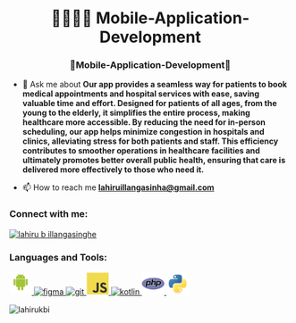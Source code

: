 <h1 align="center">👩🏽‍💻📱 Mobile-Application-Development</h1>
<h3 align="center">📱Mobile-Application-Development📱</h3>

- 💬 Ask me about **Our app provides a seamless way for patients to book medical appointments and hospital services with ease, saving valuable time and effort. Designed for patients of all ages, from the young to the elderly, it simplifies the entire process, making healthcare more accessible. By reducing the need for in-person scheduling, our app helps minimize congestion in hospitals and clinics, alleviating stress for both patients and staff. This efficiency contributes to smoother operations in healthcare facilities and ultimately promotes better overall public health, ensuring that care is delivered more effectively to those who need it.**

- 📫 How to reach me **lahiruillangasinha@gmail.com**

<h3 align="left">Connect with me:</h3>
<p align="left">
<a href="https://linkedin.com/in/lahiru b illangasinghe" target="blank"><img align="center" src="https://raw.githubusercontent.com/rahuldkjain/github-profile-readme-generator/master/src/images/icons/Social/linked-in-alt.svg" alt="lahiru b illangasinghe" height="30" width="40" /></a>
</p>

<h3 align="left">Languages and Tools:</h3>
<p align="left"> <a href="https://developer.android.com" target="_blank" rel="noreferrer"> <img src="https://raw.githubusercontent.com/devicons/devicon/master/icons/android/android-original-wordmark.svg" alt="android" width="40" height="40"/> </a> <a href="https://www.figma.com/" target="_blank" rel="noreferrer"> <img src="https://www.vectorlogo.zone/logos/figma/figma-icon.svg" alt="figma" width="40" height="40"/> </a> <a href="https://git-scm.com/" target="_blank" rel="noreferrer"> <img src="https://www.vectorlogo.zone/logos/git-scm/git-scm-icon.svg" alt="git" width="40" height="40"/> </a> <a href="https://developer.mozilla.org/en-US/docs/Web/JavaScript" target="_blank" rel="noreferrer"> <img src="https://raw.githubusercontent.com/devicons/devicon/master/icons/javascript/javascript-original.svg" alt="javascript" width="40" height="40"/> </a> <a href="https://kotlinlang.org" target="_blank" rel="noreferrer"> <img src="https://www.vectorlogo.zone/logos/kotlinlang/kotlinlang-icon.svg" alt="kotlin" width="40" height="40"/> </a> <a href="https://www.php.net" target="_blank" rel="noreferrer"> <img src="https://raw.githubusercontent.com/devicons/devicon/master/icons/php/php-original.svg" alt="php" width="40" height="40"/> </a> <a href="https://www.python.org" target="_blank" rel="noreferrer"> <img src="https://raw.githubusercontent.com/devicons/devicon/master/icons/python/python-original.svg" alt="python" width="40" height="40"/> </a> </p>

<p><img align="center" src="https://github-readme-stats.vercel.app/api/top-langs?username=lahirukbi&show_icons=true&locale=en&layout=compact" alt="lahirukbi" /></p>
